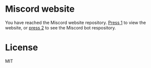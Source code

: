 # Miscord website
You have reached the Miscord website repository. [Press 1](#) to view the website, or [press 2](https://github.com/utilefordiscord/miscord) to see the Miscord bot respository.

# License
MIT
